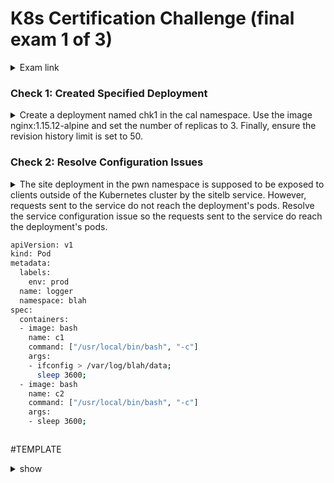 # K8s Certification Challenge (final exam 1 of 3) #
<details><summary>Exam link</summary>
https://cloudacademy.com/lab-challenge/kubernetes-certification-challenge/?context_resource=lp&context_id=3086
</p></details>

### Check 1: Created Specified Deployment ###
<details><summary>
Create a deployment named chk1 in the cal namespace. Use the image nginx:1.15.12-alpine and set the number of replicas to 3. Finally, ensure the revision history limit is set to 50.
</summary>
<p>
  
```bash

```

</p>
</details>

### Check 2: Resolve Configuration Issues ###
<details><summary>
The site deployment in the pwn namespace is supposed to be exposed to clients outside of the Kubernetes cluster by the sitelb service. However, requests sent to the service do not reach the deployment's pods. Resolve the service configuration issue so the requests sent to the service do reach the deployment's pods.

```bash
apiVersion: v1
kind: Pod
metadata:
  labels:
    env: prod
  name: logger
  namespace: blah
spec:
  containers:
  - image: bash
    name: c1
    command: ["/usr/local/bin/bash", "-c"]
    args:
    - ifconfig > /var/log/blah/data;
      sleep 3600;
  - image: bash
    name: c2
    command: ["/usr/local/bin/bash", "-c"]
    args:
    - sleep 3600;
```

</summary>
<p>
  
```bash

```

</p>
</details>


#TEMPLATE
<details><summary>show</summary>
<p>
  
```bash
cat << EOF | kubectl apply -f -
apiVersion: v1
kind: Pod
metadata:
 labels:
   env: prod
 name: logger
 namespace: blah
spec:
 containers:
 - image: bash
   name: c1
   command: ["/usr/local/bin/bash", "-c"]
   args:
    - ifconfig > /var/log/blah/data;
      sleep 3600;
   volumeMounts:
   - mountPath: /var/log/blah
     name: vol1
 - image: bash
   name: c2
   command: ["/usr/local/bin/bash", "-c"]
   args:
    - sleep 3600;
   volumeMounts:
   - mountPath: /var/log/blah
     name: vol1
 volumes:
 - name: vol1
   hostPath:
     path: /tmp/vol
EOF
```
</p>
</details>
